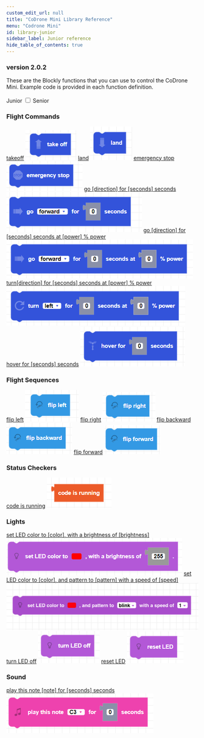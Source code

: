 ```yaml
---
custom_edit_url: null
title: "CoDrone Mini Library Reference"
menu: "Codrone Mini"
id: library-junior
sidebar_label: Junior reference
hide_table_of_contents: true
---
```


<h3 class="homeDocLandingVersion">version 2.0.2</h3>
These are the Blockly functions that you can use to control the CoDrone Mini. Example code is provided in each function definition.

<div class="center">
<br />
<span class="label-toggle">Junior</span>
<label onClick={function hi(){if(!document.getElementById("juniorSeniorSelector").checked){window.location.href = "/docs/codrone-mini/blockly/reference/library-senior"}}} class="switch">
 <input id="juniorSeniorSelector" type="checkbox" />
<span class="slider round"></span> 
</label>   
<span class="label-toggle">Senior</span>
</div>


<div class="boxLanding">
  <div class="parentContainer">
    <div class="box-reference-shadow margin-bottom-20">
        <h3>Flight Commands</h3>
        <a href="/docs/codrone-mini/blockly/Junior/Flight-Commands/01-takeoff">takeoff</a>
        <img src="/img/codrone-mini/blockly/Junior/Flight-Commands/takeoff.png"></img>
        <a href="/docs/codrone-mini/blockly/Junior/Flight-Commands/02-land">land</a>
        <img src="/img/codrone-mini/blockly/Junior/Flight-Commands/land.png"></img>
        <a href="/docs/codrone-mini/blockly/Junior/Flight-Commands/03-emergency-stop">emergency stop</a>
        <img src="/img/codrone-mini/blockly/Junior/Flight-Commands/emergencystop.png"></img>
        <a href="/docs/codrone-mini/blockly/Junior/Flight-Commands/04-go">go [direction] for [seconds] seconds</a>
        <img src="/img/codrone-mini/blockly/Junior/Flight-Commands/go.png"></img>
        <a href="/docs/codrone-mini/blockly/Junior/Flight-Commands/05-go-power">go [direction] for [seconds] seconds at [power] % power </a>
        <img src="/img/codrone-mini/blockly/Junior/Flight-Commands/go-power.png"></img>
        <a href="/docs/codrone-mini/blockly/Junior/Flight-Commands/06-turn">turn[direction] for [seconds] seconds at [power] % power </a>
        <img src="/img/codrone-mini/blockly/Junior/Flight-Commands/turn.png"></img>
        <a href="/docs/codrone-mini/blockly/Junior/Flight-Commands/07-hover">hover for [seconds] seconds</a>
        <img src="/img/codrone-mini/blockly/Junior/Flight-Commands/hover.png"></img>
    </div>
    <div class="box-reference-shadow margin-bottom-20">
      <h3>Flight Sequences</h3>
      <a href="/docs/codrone-mini/blockly/Junior/Flight-Sequences/01-flip-left">flip left</a>
        <img src="/img/codrone-mini/blockly/Junior/Flight-Sequences/flipleft.png"></img>
      <a href="/docs/codrone-mini/blockly/Junior/Flight-Sequences/02-flip-right">flip right</a>
        <img src="/img/codrone-mini/blockly/Junior/Flight-Sequences/flipright.png"></img>
      <a href="/docs/codrone-mini/blockly/Junior/Flight-Sequences/03-flip-backward">flip backward</a>
        <img src="/img/codrone-mini/blockly/Junior/Flight-Sequences/flipbackward.png"></img>
      <a href="/docs/codrone-mini/blockly/Junior/Flight-Sequences/04-flip-forward">flip forward</a>
        <img src="/img/codrone-mini/blockly/Junior/Flight-Sequences/flipforward.png"></img>
    </div>
  </div>
  <div class="parentContainer">
    <div class="box-reference-shadow margin-bottom-20">
      <h3>Status Checkers</h3>
      <a href="/docs/codrone-mini/blockly/Junior/Status-Checkers/01-code-is-running">code is running</a>
      <img src="/img/codrone-mini/blockly/Junior/Status-Checkers/codeisrunning.png"></img>
    </div>
    <div class="box-reference-shadow margin-bottom-20">
      <h3>Lights</h3>
      <a href="/docs/codrone-mini/blockly/Junior/Lights/01-set-drone-LED">set LED color to [color], with a brightness of [brightness]</a>
      <img src="/img/codrone-mini/blockly/Junior/Lights/LEDcolor.png"></img>
      <a href="/docs/codrone-mini/blockly/Junior/Lights/02-set-drone-LED-pattern">set LED color to [color], and pattern to [pattern] with a speed of [speed]</a>
      <img src="/img/codrone-mini/blockly/Junior/Lights/LEDcolor_pattern.png"></img>
      <a href="/docs/codrone-mini/blockly/Junior/Lights/03-turn-LED-off">turn LED off</a>
      <img src="/img/codrone-mini/blockly/Junior/Lights/LEDoff.png"></img>
      <a href="/docs/codrone-mini/blockly/Junior/Lights/04-reset-LED">reset LED</a>
      <img src="/img/codrone-mini/blockly/Junior/Lights/resetLED.png"></img>
    </div>
    <div class="box-reference-shadow margin-bottom-20">
      <h3>Sound</h3>
      <a href="/docs/codrone-mini/blockly/Junior/Sound/01-play-note">play this note [note] for [seconds] seconds</a>
      <img src="/img/codrone-mini/blockly/Junior/Sound/playnote.png"></img>
    </div>
  </div>
</div>

<div class="boxLanding">
</div>
